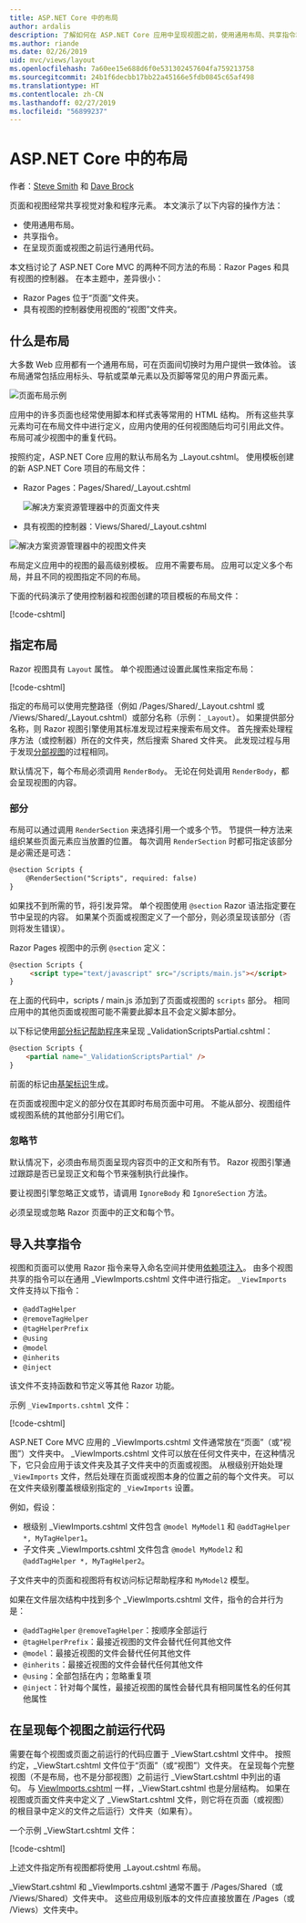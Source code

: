 ```yaml
---
title: ASP.NET Core 中的布局
author: ardalis
description: 了解如何在 ASP.NET Core 应用中呈现视图之前，使用通用布局、共享指令和运行常见代码。
ms.author: riande
ms.date: 02/26/2019
uid: mvc/views/layout
ms.openlocfilehash: 7a60ee15e688d6f0e531302457604fa759213758
ms.sourcegitcommit: 24b1f6decbb17bb22a45166e5fdb0845c65af498
ms.translationtype: HT
ms.contentlocale: zh-CN
ms.lasthandoff: 02/27/2019
ms.locfileid: "56899237"
---
```

# <a name="layout-in-aspnet-core"></a>ASP.NET Core 中的布局

作者：[Steve Smith](https://ardalis.com/) 和 [Dave Brock](https://twitter.com/daveabrock)

页面和视图经常共享视觉对象和程序元素。 本文演示了以下内容的操作方法：

* 使用通用布局。
* 共享指令。
* 在呈现页面或视图之前运行通用代码。

本文档讨论了 ASP.NET Core MVC 的两种不同方法的布局：Razor Pages 和具有视图的控制器。 在本主题中，差异很小：

* Razor Pages 位于“页面”文件夹。
* 具有视图的控制器使用视图的“视图”文件夹。

## <a name="what-is-a-layout"></a>什么是布局

大多数 Web 应用都有一个通用布局，可在页面间切换时为用户提供一致体验。 该布局通常包括应用标头、导航或菜单元素以及页脚等常见的用户界面元素。

![页面布局示例](layout/_static/page-layout.png)

应用中的许多页面也经常使用脚本和样式表等常用的 HTML 结构。 所有这些共享元素均可在布局文件中进行定义，应用内使用的任何视图随后均可引用此文件。 布局可减少视图中的重复代码。

按照约定，ASP.NET Core 应用的默认布局名为 _Layout.cshtml。 使用模板创建的新 ASP.NET Core 项目的布局文件：

* Razor Pages：Pages/Shared/_Layout.cshtml

  ![解决方案资源管理器中的页面文件夹](layout/_static/rp-web-project-views.png)

* 具有视图的控制器：Views/Shared/_Layout.cshtml

 ![解决方案资源管理器中的视图文件夹](layout/_static/mvc-web-project-views.png)

布局定义应用中的视图的最高级别模板。 应用不需要布局。 应用可以定义多个布局，并且不同的视图指定不同的布局。

下面的代码演示了使用控制器和视图创建的项目模板的布局文件：

[!code-cshtml[](~/common/samples/WebApplication1/Views/Shared/_Layout.cshtml?highlight=44,72)]

## <a name="specifying-a-layout"></a>指定布局

Razor 视图具有 `Layout` 属性。 单个视图通过设置此属性来指定布局：

[!code-cshtml[](../../common/samples/WebApplication1/Views/_ViewStart.cshtml?highlight=2)]

指定的布局可以使用完整路径（例如 /Pages/Shared/_Layout.cshtml 或 /Views/Shared/_Layout.cshtml）或部分名称（示例：`_Layout`）。 如果提供部分名称，则 Razor 视图引擎使用其标准发现过程来搜索布局文件。 首先搜索处理程序方法（或控制器）所在的文件夹，然后搜索 Shared 文件夹。 此发现过程与用于发现[分部视图](xref:mvc/views/partial#partial-view-discovery)的过程相同。

默认情况下，每个布局必须调用 `RenderBody`。 无论在何处调用 `RenderBody`，都会呈现视图的内容。

<a name="layout-sections-label"></a>

### <a name="sections"></a>部分

布局可以通过调用 `RenderSection` 来选择引用一个或多个节。 节提供一种方法来组织某些页面元素应当放置的位置。 每次调用 `RenderSection` 时都可指定该部分是必需还是可选：

```html
@section Scripts {
    @RenderSection("Scripts", required: false)
}
```

如果找不到所需的节，将引发异常。 单个视图使用 `@section` Razor 语法指定要在节中呈现的内容。 如果某个页面或视图定义了一个部分，则必须呈现该部分（否则将发生错误）。

Razor Pages 视图中的示例 `@section` 定义：

```html
@section Scripts {
     <script type="text/javascript" src="/scripts/main.js"></script>
}
```

在上面的代码中，scripts / main.js 添加到了页面或视图的 `scripts` 部分。 相同应用中的其他页面或视图可能不需要此脚本且不会定义脚本部分。

以下标记使用[部分标记帮助程序](xref:mvc/views/tag-helpers/builtin-th/partial-tag-helper)来呈现  _ValidationScriptsPartial.cshtml：

```html
@section Scripts {
    <partial name="_ValidationScriptsPartial" />
}
```

前面的标记由[基架标识](xref:security/authentication/scaffold-identity)生成。

在页面或视图中定义的部分仅在其即时布局页面中可用。 不能从部分、视图组件或视图系统的其他部分引用它们。

### <a name="ignoring-sections"></a>忽略节

默认情况下，必须由布局页面呈现内容页中的正文和所有节。 Razor 视图引擎通过跟踪是否已呈现正文和每个节来强制执行此操作。

要让视图引擎忽略正文或节，请调用 `IgnoreBody` 和 `IgnoreSection` 方法。

必须呈现或忽略 Razor 页面中的正文和每个节。

<a name="viewimports"></a>

## <a name="importing-shared-directives"></a>导入共享指令

视图和页面可以使用 Razor 指令来导入命名空间并使用[依赖项注入](dependency-injection.md)。 由多个视图共享的指令可以在通用 _ViewImports.cshtml 文件中进行指定。 `_ViewImports` 文件支持以下指令：

* `@addTagHelper`
* `@removeTagHelper`
* `@tagHelperPrefix`
* `@using`
* `@model`
* `@inherits`
* `@inject`

该文件不支持函数和节定义等其他 Razor 功能。

示例 `_ViewImports.cshtml` 文件：

[!code-cshtml[](../../common/samples/WebApplication1/Views/_ViewImports.cshtml)]

ASP.NET Core MVC 应用的 _ViewImports.cshtml 文件通常放在“页面”（或“视图”）文件夹中。 _ViewImports.cshtml 文件可以放在任何文件夹中，在这种情况下，它只会应用于该文件夹及其子文件夹中的页面或视图。 从根级别开始处理 `_ViewImports` 文件，然后处理在页面或视图本身的位置之前的每个文件夹。 可以在文件夹级别覆盖根级别指定的 `_ViewImports` 设置。

例如，假设：

* 根级别 _ViewImports.cshtml 文件包含 `@model MyModel1` 和 `@addTagHelper *, MyTagHelper1`。
* 子文件夹 _ViewImports.cshtml 文件包含 `@model MyModel2` 和 `@addTagHelper *, MyTagHelper2`。

子文件夹中的页面和视图将有权访问标记帮助程序和 `MyModel2` 模型。

如果在文件层次结构中找到多个 _ViewImports.cshtml 文件，指令的合并行为是：

* `@addTagHelper` `@removeTagHelper`：按顺序全部运行
* `@tagHelperPrefix`：最接近视图的文件会替代任何其他文件
* `@model`：最接近视图的文件会替代任何其他文件
* `@inherits`：最接近视图的文件会替代任何其他文件
* `@using`：全部包括在内；忽略重复项
* `@inject`：针对每个属性，最接近视图的属性会替代具有相同属性名的任何其他属性

<a name="viewstart"></a>

## <a name="running-code-before-each-view"></a>在呈现每个视图之前运行代码

需要在每个视图或页面之前运行的代码应置于 _ViewStart.cshtml 文件中。 按照约定，_ViewStart.cshtml 文件位于“页面”（或“视图”）文件夹。 在呈现每个完整视图（不是布局，也不是分部视图）之前运行 _ViewStart.cshtml 中列出的语句。 与 [ViewImports.cshtml](xref:mvc/views/layout#viewimports) 一样，_ViewStart.cshtml 也是分层结构。 如果在视图或页面文件夹中定义了 _ViewStart.cshtml 文件，则它将在页面（或视图）的根目录中定义的文件之后运行）文件夹（如果有）。

一个示例 _ViewStart.cshtml 文件：

[!code-cshtml[](../../common/samples/WebApplication1/Views/_ViewStart.cshtml)]

上述文件指定所有视图都将使用 _Layout.cshtml 布局。

_ViewStart.cshtml 和 _ViewImports.cshtml 通常不置于 /Pages/Shared（或 /Views/Shared）文件夹中。 这些应用级别版本的文件应直接放置在 /Pages（或 /Views）文件夹中。

